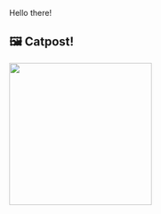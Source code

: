Hello there!



## 🖼️ Catpost!

<sub>
    <img src="https://cdn2.thecatapi.com/images/MTg3MjA0NA.jpg" height="256">
</sub>

